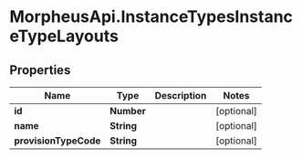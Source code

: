 # MorpheusApi.InstanceTypesInstanceTypeLayouts

## Properties

Name | Type | Description | Notes
------------ | ------------- | ------------- | -------------
**id** | **Number** |  | [optional] 
**name** | **String** |  | [optional] 
**provisionTypeCode** | **String** |  | [optional] 


